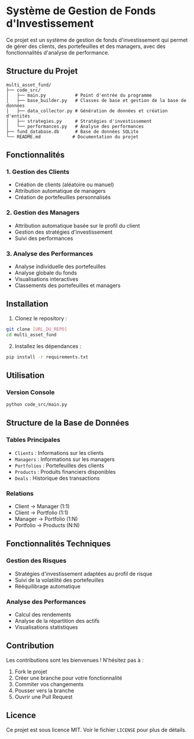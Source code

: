 # Système de Gestion de Fonds d'Investissement

Ce projet est un système de gestion de fonds d'investissement qui permet de gérer des clients, des portefeuilles et des managers, avec des fonctionnalités d'analyse de performance.

## Structure du Projet

```
multi_asset_fund/
├── code_src/
│   ├── main.py           # Point d'entrée du programme
│   ├── base_builder.py   # Classes de base et gestion de la base de données
│   ├── data_collector.py # Génération de données et création d'entités
│   ├── strategies.py     # Stratégies d'investissement
│   └── performances.py   # Analyse des performances
├── fund_database.db      # Base de données SQLite
└── README.md            # Documentation du projet
```

## Fonctionnalités

### 1. Gestion des Clients
- Création de clients (aléatoire ou manuel)
- Attribution automatique de managers
- Création de portefeuilles personnalisés

### 2. Gestion des Managers
- Attribution automatique basée sur le profil du client
- Gestion des stratégies d'investissement
- Suivi des performances

### 3. Analyse des Performances
- Analyse individuelle des portefeuilles
- Analyse globale du fonds
- Visualisations interactives
- Classements des portefeuilles et managers

## Installation

1. Clonez le repository :
```bash
git clone [URL_DU_REPO]
cd multi_asset_fund
```

2. Installez les dépendances :
```bash
pip install -r requirements.txt
```

## Utilisation

### Version Console
```bash
python code_src/main.py
```

## Structure de la Base de Données

### Tables Principales
- `Clients` : Informations sur les clients
- `Managers` : Informations sur les managers
- `Portfolios` : Portefeuilles des clients
- `Products` : Produits financiers disponibles
- `Deals` : Historique des transactions

### Relations
- Client -> Manager (1:1)
- Client -> Portfolio (1:1)
- Manager -> Portfolio (1:N)
- Portfolio -> Products (N:N)

## Fonctionnalités Techniques

### Gestion des Risques
- Stratégies d'investissement adaptées au profil de risque
- Suivi de la volatilité des portefeuilles
- Rééquilibrage automatique

### Analyse des Performances
- Calcul des rendements
- Analyse de la répartition des actifs
- Visualisations statistiques

## Contribution

Les contributions sont les bienvenues ! N'hésitez pas à :
1. Fork le projet
2. Créer une branche pour votre fonctionnalité
3. Commiter vos changements
4. Pousser vers la branche
5. Ouvrir une Pull Request

## Licence

Ce projet est sous licence MIT. Voir le fichier `LICENSE` pour plus de détails.
